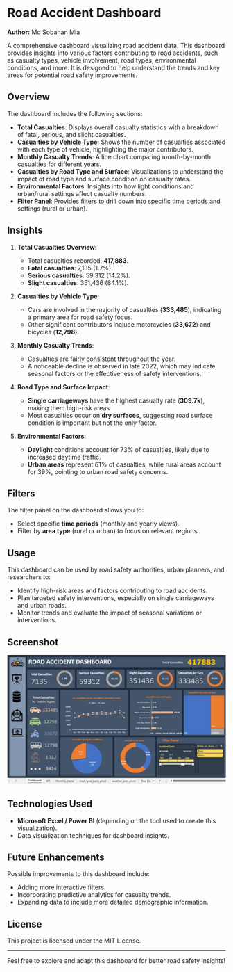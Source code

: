 # Road Accident Dashboard
**Author:** Md Sobahan Mia


A comprehensive dashboard visualizing road accident data. This dashboard provides insights into various factors contributing to road accidents, such as casualty types, vehicle involvement, road types, environmental conditions, and more. It is designed to help understand the trends and key areas for potential road safety improvements.

## Overview

The dashboard includes the following sections:
- **Total Casualties**: Displays overall casualty statistics with a breakdown of fatal, serious, and slight casualties.
- **Casualties by Vehicle Type**: Shows the number of casualties associated with each type of vehicle, highlighting the major contributors.
- **Monthly Casualty Trends**: A line chart comparing month-by-month casualties for different years.
- **Casualties by Road Type and Surface**: Visualizations to understand the impact of road type and surface condition on casualty rates.
- **Environmental Factors**: Insights into how light conditions and urban/rural settings affect casualty numbers.
- **Filter Panel**: Provides filters to drill down into specific time periods and settings (rural or urban).

## Insights

1. **Total Casualties Overview**:
   - Total casualties recorded: **417,883**.
   - **Fatal casualties**: 7,135 (1.7%).
   - **Serious casualties**: 59,312 (14.2%).
   - **Slight casualties**: 351,436 (84.1%).

2. **Casualties by Vehicle Type**:
   - Cars are involved in the majority of casualties (**333,485**), indicating a primary area for road safety focus.
   - Other significant contributors include motorcycles (**33,672**) and bicycles (**12,798**).

3. **Monthly Casualty Trends**:
   - Casualties are fairly consistent throughout the year.
   - A noticeable decline is observed in late 2022, which may indicate seasonal factors or the effectiveness of safety interventions.

4. **Road Type and Surface Impact**:
   - **Single carriageways** have the highest casualty rate (**309.7k**), making them high-risk areas.
   - Most casualties occur on **dry surfaces**, suggesting road surface condition is important but not the only factor.

5. **Environmental Factors**:
   - **Daylight** conditions account for 73% of casualties, likely due to increased daytime traffic.
   - **Urban areas** represent 61% of casualties, while rural areas account for 39%, pointing to urban road safety concerns.

## Filters

The filter panel on the dashboard allows you to:
- Select specific **time periods** (monthly and yearly views).
- Filter by **area type** (rural or urban) to focus on relevant regions.

## Usage

This dashboard can be used by road safety authorities, urban planners, and researchers to:
- Identify high-risk areas and factors contributing to road accidents.
- Plan targeted safety interventions, especially on single carriageways and urban roads.
- Monitor trends and evaluate the impact of seasonal variations or interventions.

## Screenshot

![Road Accident Dashboard Screenshot](./road.png)

## Technologies Used

- **Microsoft Excel / Power BI** (depending on the tool used to create this visualization).
- Data visualization techniques for dashboard insights.

## Future Enhancements

Possible improvements to this dashboard include:
- Adding more interactive filters.
- Incorporating predictive analytics for casualty trends.
- Expanding data to include more detailed demographic information.

## License

This project is licensed under the MIT License.

---

Feel free to explore and adapt this dashboard for better road safety insights!

